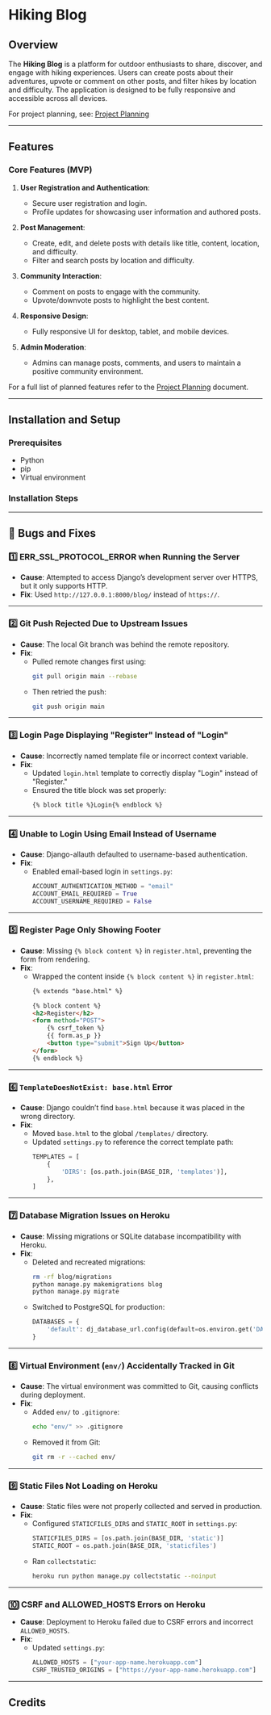 # Hiking Blog

## Overview

The **Hiking Blog** is a platform for outdoor enthusiasts to share, discover, and engage with hiking experiences. Users can create posts about their adventures, upvote or comment on other posts, and filter hikes by location and difficulty. The application is designed to be fully responsive and accessible across all devices.

For project planning, see: [Project Planning](planning.md)

---

## Features

### Core Features (MVP)

1. **User Registration and Authentication**:
   - Secure user registration and login.
   - Profile updates for showcasing user information and authored posts.

2. **Post Management**:
   - Create, edit, and delete posts with details like title, content, location, and difficulty.
   - Filter and search posts by location and difficulty.

3. **Community Interaction**:
   - Comment on posts to engage with the community.
   - Upvote/downvote posts to highlight the best content.

4. **Responsive Design**:
   - Fully responsive UI for desktop, tablet, and mobile devices.

5. **Admin Moderation**:
   - Admins can manage posts, comments, and users to maintain a positive community environment.

For a full list of planned features refer to the [Project Planning](planning.md) document.

---

## Installation and Setup

### Prerequisites

- Python 
- pip
- Virtual environment 

### Installation Steps

---

## 🐛 **Bugs and Fixes**

### **1️⃣ ERR_SSL_PROTOCOL_ERROR when Running the Server**
- **Cause**: Attempted to access Django’s development server over HTTPS, but it only supports HTTP.
- **Fix**: Used `http://127.0.0.1:8000/blog/` instead of `https://`.

---

### **2️⃣ Git Push Rejected Due to Upstream Issues**
- **Cause**: The local Git branch was behind the remote repository.
- **Fix**:
  - Pulled remote changes first using:
    ```bash
    git pull origin main --rebase
    ```
  - Then retried the push:
    ```bash
    git push origin main
    ```

---

### **3️⃣ Login Page Displaying "Register" Instead of "Login"**
- **Cause**: Incorrectly named template file or incorrect context variable.
- **Fix**:
  - Updated `login.html` template to correctly display "Login" instead of "Register."
  - Ensured the title block was set properly:
    ```html
    {% block title %}Login{% endblock %}
    ```

---

### **4️⃣ Unable to Login Using Email Instead of Username**
- **Cause**: Django-allauth defaulted to username-based authentication.
- **Fix**:
  - Enabled email-based login in `settings.py`:
    ```python
    ACCOUNT_AUTHENTICATION_METHOD = "email"
    ACCOUNT_EMAIL_REQUIRED = True
    ACCOUNT_USERNAME_REQUIRED = False
    ```

---

### **5️⃣ Register Page Only Showing Footer**
- **Cause**: Missing `{% block content %}` in `register.html`, preventing the form from rendering.
- **Fix**:
  - Wrapped the content inside `{% block content %}` in `register.html`:
    ```html
    {% extends "base.html" %}

    {% block content %}
    <h2>Register</h2>
    <form method="POST">
        {% csrf_token %}
        {{ form.as_p }}
        <button type="submit">Sign Up</button>
    </form>
    {% endblock %}
    ```

---

### **6️⃣ `TemplateDoesNotExist: base.html` Error**
- **Cause**: Django couldn’t find `base.html` because it was placed in the wrong directory.
- **Fix**:
  - Moved `base.html` to the global `/templates/` directory.
  - Updated `settings.py` to reference the correct template path:
    ```python
    TEMPLATES = [
        {
            'DIRS': [os.path.join(BASE_DIR, 'templates')],
        },
    ]
    ```

---

### **7️⃣ Database Migration Issues on Heroku**
- **Cause**: Missing migrations or SQLite database incompatibility with Heroku.
- **Fix**:
  - Deleted and recreated migrations:
    ```bash
    rm -rf blog/migrations
    python manage.py makemigrations blog
    python manage.py migrate
    ```
  - Switched to PostgreSQL for production:
    ```python
    DATABASES = {
        'default': dj_database_url.config(default=os.environ.get('DATABASE_URL'))
    }
    ```

---

### **8️⃣ Virtual Environment (`env/`) Accidentally Tracked in Git**
- **Cause**: The virtual environment was committed to Git, causing conflicts during deployment.
- **Fix**:
  - Added `env/` to `.gitignore`:
    ```bash
    echo "env/" >> .gitignore
    ```
  - Removed it from Git:
    ```bash
    git rm -r --cached env/
    ```

---

### **9️⃣ Static Files Not Loading on Heroku**
- **Cause**: Static files were not properly collected and served in production.
- **Fix**:
  - Configured `STATICFILES_DIRS` and `STATIC_ROOT` in `settings.py`:
    ```python
    STATICFILES_DIRS = [os.path.join(BASE_DIR, 'static')]
    STATIC_ROOT = os.path.join(BASE_DIR, 'staticfiles')
    ```
  - Ran `collectstatic`:
    ```bash
    heroku run python manage.py collectstatic --noinput
    ```

---

### **🔟 CSRF and ALLOWED_HOSTS Errors on Heroku**
- **Cause**: Deployment to Heroku failed due to CSRF errors and incorrect `ALLOWED_HOSTS`.
- **Fix**:
  - Updated `settings.py`:
    ```python
    ALLOWED_HOSTS = ["your-app-name.herokuapp.com"]
    CSRF_TRUSTED_ORIGINS = ["https://your-app-name.herokuapp.com"]
    ```

---

## Credits
